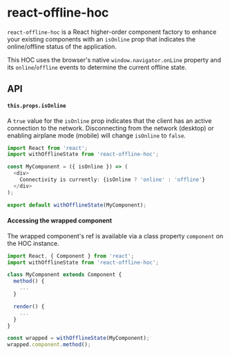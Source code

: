 # react-offline-hoc

`react-offline-hoc` is a React higher-order component factory to enhance your existing components
with an `isOnline` prop that indicates the online/offline status of the application.

This HOC uses the browser's native `window.navigator.onLine` property and its `online`/`offline`
events to determine the current offline state.

## API

#### `this.props.isOnline`

A `true` value for the `isOnline` prop indicates that the client has an active connection to the
network. Disconnecting from the network (desktop) or enabling airplane mode (mobile) will change
`isOnline` to `false`.

```javascript
import React from 'react';
import withOfflineState from 'react-offline-hoc';

const MyComponent = ({ isOnline }) => (
  <div>
    Connectivity is currently: {isOnline ? 'online' : 'offline'}
  </div>
);

export default withOfflineState(MyComponent);
```

#### Accessing the wrapped component

The wrapped component's ref is available via a class property `component` on the HOC instance.

```javascript
import React, { Component } from 'react';
import withOfflineState from 'react-offline-hoc';

class MyComponent extends Component {
  method() {
    ...
  }

  render() {
    ...
  }
}

const wrapped = withOfflineState(MyComponent);
wrapped.component.method();
```
